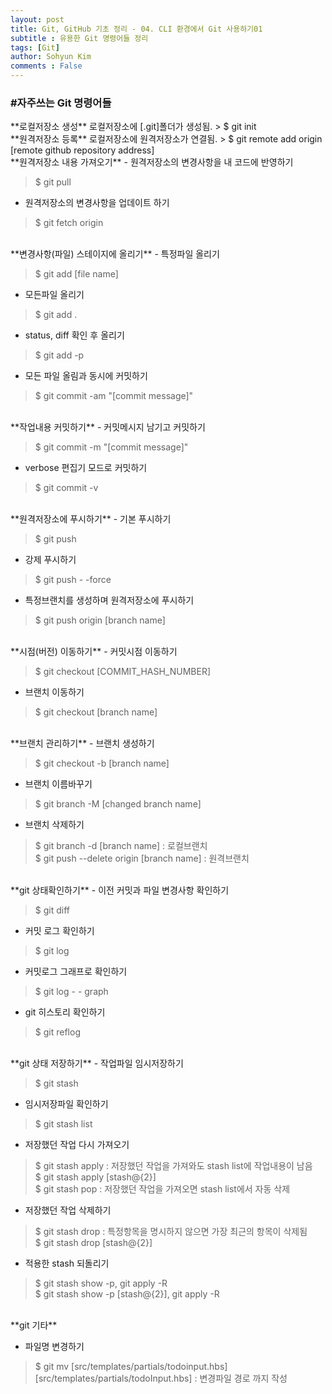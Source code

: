 ```yaml
---
layout: post
title: Git, GitHub 기초 정리 - 04. CLI 환경에서 Git 사용하기01
subtitle : 유용한 Git 명령어들 정리
tags: [Git]
author: Sohyun Kim
comments : False
---
```


<h3>#자주쓰는 Git 명령어들</h3>
**로컬저장소 생성**   
로컬저장소에 [.git]폴더가 생성됨.   
> $ git init   
   
<br>
**원격저장소 등록**   
로컬저장소에 원격저장소가 연결됨.   
> $ git remote add origin [remote github repository address]   
   
<br>
**원격저장소 내용 가져오기**   
- 원격저장소의 변경사항을 내 코드에 반영하기   
   
> $ git pull
   
- 원격저장소의 변경사항을 업데이트 하기   
   
> $ git fetch origin   

<br>
**변경사항(파일) 스테이지에 올리기**   
- 특정파일 올리기   
   
> $ git add [file name]   
   
- 모든파일 올리기   
   
> $ git add .   
   
- status, diff 확인 후 올리기   
   
> $ git add -p   
   
- 모든 파일 올림과 동시에 커밋하기   
   
> $ git commit -am "[commit message]"     
   
   
<br>
**작업내용 커밋하기**   
- 커밋메시지 남기고 커밋하기   
   
> $ git commit -m "[commit message]"   
   
- verbose 편집기 모드로 커밋하기   
   
> $ git commit -v   
   
<br>
**원격저장소에 푸시하기**   
- 기본 푸시하기   
   
> $ git push   
   
- 강제 푸시하기   
   
> $ git push - -force   
   
- 특정브랜치를 생성하며 원격저장소에 푸시하기   
   
> $ git push origin [branch name]   
   
<br>
**시점(버전) 이동하기**   
- 커밋시점 이동하기   
   
> $ git checkout [COMMIT_HASH_NUMBER]   
   
- 브랜치 이동하기   
   
> $ git checkout [branch name]
   
<br>
**브랜치 관리하기**   
- 브랜치 생성하기   
   
> $ git checkout -b [branch name]   
   
- 브랜치 이름바꾸기   
   
> $ git branch -M [changed branch name]

- 브랜치 삭제하기

> $ git branch -d [branch name] : 로컬브랜치   
> $ git push --delete origin [branch name] : 원격브랜치   

<br>
**git 상태확인하기**   
- 이전 커밋과 파일 변경사항 확인하기   
   
> $ git diff   
   
- 커밋 로그 확인하기   
   
> $ git log   
   
- 커밋로그 그래프로 확인하기   
   
> $ git log - - graph   
   
- git 히스토리 확인하기   
   
> $ git reflog   

<br>
**git 상태 저장하기**   
- 작업파일 임시저장하기   
   
> $ git stash   
   
- 임시저장파일 확인하기   
   
> $ git stash list   
   
- 저장했던 작업 다시 가져오기   
   
> $ git stash apply : 저장했던 작업을 가져와도 stash list에 작업내용이 남음   
> $ git stash apply [stash@{2}]   
> $ git stash pop : 저장했던 작업을 가져오면 stash list에서 자동 삭제   
   
- 저장했던 작업 삭제하기   
   
> $ git stash drop : 특정항목을 명시하지 않으면 가장 최근의 항목이 삭제됨   
> $ git stash drop [stash@{2}]   
   
- 적용한 stash 되돌리기   
   
> $ git stash show -p, git apply -R   
> $ git stash show -p [stash@{2}], git apply -R   

<br>
**git 기타**   
   
- 파일명 변경하기
   
> $ git mv [src/templates/partials/todoinput.hbs] [src/templates/partials/todoInput.hbs] : 변경파일 경로 까지 작성   